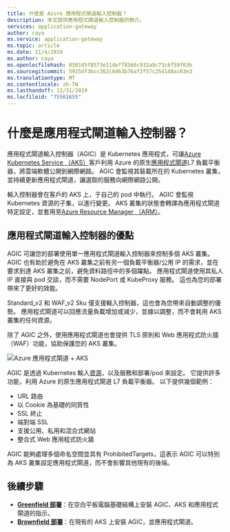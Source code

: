 ```yaml
---
title: 什麼是 Azure 應用程式閘道輸入控制器？
description: 本文提供應用程式閘道輸入控制器的簡介。
services: application-gateway
author: caya
ms.service: application-gateway
ms.topic: article
ms.date: 11/4/2019
ms.author: caya
ms.openlocfilehash: 838145f8573e11deff8566c932a9c73c6f59f03b
ms.sourcegitcommit: 5925df3bcc362c8463b76af3f57c254148ac63e3
ms.translationtype: MT
ms.contentlocale: zh-TW
ms.lasthandoff: 12/31/2019
ms.locfileid: "75561655"
---
```

# <a name="what-is-application-gateway-ingress-controller"></a>什麼是應用程式閘道輸入控制器？
應用程式閘道輸入控制器（AGIC）是 Kubernetes 應用程式，可讓[Azure Kubernetes Service （AKS）](https://azure.microsoft.com/services/kubernetes-service/)客戶利用 Azure 的原生[應用程式閘道](https://azure.microsoft.com/services/application-gateway/)L7 負載平衡器，將雲端軟體公開到網際網路。 AGIC 會監視其裝載所在的 Kubernetes 叢集，並持續更新應用程式閘道，讓選取的服務向網際網路公開。

輸入控制器會在客戶的 AKS 上，于自己的 pod 中執行。 AGIC 會監視 Kubernetes 資源的子集，以進行變更。 AKS 叢集的狀態會轉譯為應用程式閘道特定設定，並套用至[Azure Resource Manager （ARM）](https://docs.microsoft.com/azure/azure-resource-manager/resource-group-overview)。

## <a name="benefits-of-application-gateway-ingress-controller"></a>應用程式閘道輸入控制器的優點
AGIC 可讓您的部署使用單一應用程式閘道輸入控制器來控制多個 AKS 叢集。 AGIC 也有助於避免在 AKS 叢集之前有另一個負載平衡器/公用 IP 的需求，並在要求到達 AKS 叢集之前，避免資料路徑中的多個躍點。 應用程式閘道使用其私人 IP 直接與 pod 交談，而不需要 NodePort 或 KubeProxy 服務。 這也為您的部署帶來了更好的效能。

Standard_v2 和 WAF_v2 Sku 僅支援輸入控制器，這也會為您帶來自動調整的優勢。 應用程式閘道可以回應流量負載增加或減少，並據以調整，而不會耗用 AKS 叢集的任何資源。

除了 AGIC 之外，使用應用程式閘道也會提供 TLS 原則和 Web 應用程式防火牆（WAF）功能，協助保護您的 AKS 叢集。

![Azure 應用程式閘道 + AKS](./media/application-gateway-ingress-controller-overview/architecture.png)

AGIC 是透過 Kubernetes 輸入[資源](https://kubernetes.io/docs/user-guide/ingress/)，以及服務和部署/pod 來設定。 它提供許多功能，利用 Azure 的原生應用程式閘道 L7 負載平衡器。 以下提供幾個範例：
  - URL 路由
  - 以 Cookie 為基礎的同質性
  - SSL 終止
  - 端對端 SSL
  - 支援公用、私用和混合式網站
  - 整合式 Web 應用程式防火牆

AGIC 能夠處理多個命名空間並具有 ProhibitedTargets，這表示 AGIC 可以特別為 AKS 叢集設定應用程式閘道，而不會影響其他現有的後端。 

## <a name="next-steps"></a>後續步驟

- [**Greenfield 部署**](ingress-controller-install-new.md)：在空白平板電腦基礎結構上安裝 AGIC、AKS 和應用程式閘道的指示。
- [**Brownfield 部署**](ingress-controller-install-existing.md)：在現有的 AKS 上安裝 AGIC，並應用程式閘道。

